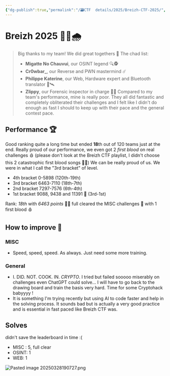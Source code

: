 ```yaml
---
{"dg-publish":true,"permalink":"/🗃CTF  details/2025/Breizh-CTF-2025/","tags":["Wrap-up","Breizh","Good"]}
---
```


# Breizh 2025 🌊😋🌧️

> Big thanks to my team! We did great togethers 💖
> The chad list:
> - **Migatte No Chauvui**, our OSINT legend 🔍🕵️
> - **Cr0wbar_**, our Reverse and PWN mastermind ☄️
> - **Philippe Katerine**, our Web, Hardware expert and Bluetooth translator 📡🛰️
> - **Zlippy**, our Forensic inspector in charge 👮‍♂️
> Compared to my team's performance, mine is really poor. They all did fantastic and completely obliterated their challenges and I felt like I didn't do enough as fast I should to keep up with their pace and the general contest pace.

## Performance 🏆
Good ranking quite a long time but ended **18**th out of 120 teams just at the end. Really proud of our performance, we even got 2 *first blood* on real challenges 🩸 (please don't look at the Breizh CTF playlist, I didn't choose this 2 catastrophic first blood songs 😶‍🌫️)
We can be really proud of us. We were in what I call the "3rd bracket" of level.
- 4th bracket 0-5898 (120th-19th)
- 3rd bracket 6463-7110 (18th-7th)
- 2nd bracket 7297-7576 (6th-4th)
- 1st bracket 9088, 9438 and 11391 🤯 (3rd-1st)

Rank: *18th* with *6463 points* 🤯🎉
	full cleared the MISC challenges 🧩 with 1 first blood 🩸

## How to improve 📝
### MISC
- Speed, speed, speed. As always. Just need some more training.
### General
- I. DID. NOT. COOK. IN. *CRYPTO*. I tried but failed sooooo miserably on challenges even ChatGPT could solve... I will have to go back to the drawing board and train the basis very hard. Time for some Cryptohack babyyyy !
- It is something I'm trying recently but using AI to code faster and help in the solving process. It sounds bad but is actually a very good practice and is essential in fast paced like Breizh CTF was.

## Solves
didn't save the leaderboard in time :(
-  MISC : 5, full clear
- OSINT: 1
- WEB: 1


![Pasted image 20250328190727.png](/img/user/imgTypora/Pasted%20image%2020250328190727.png)